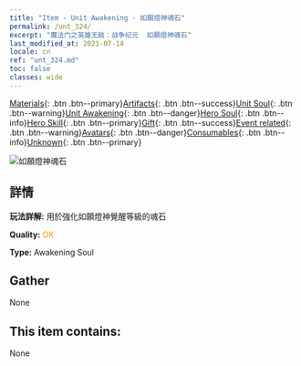 ```yaml
---
title: "Item - Unit Awakening - 如願燈神魂石"
permalink: /unt_324/
excerpt: "魔法门之英雄无敌：战争纪元  如願燈神魂石"
last_modified_at: 2021-07-14
locale: cn
ref: "unt_324.md"
toc: false
classes: wide
---
```

 [Materials](/ItemsCN/){: .btn .btn--primary}[Artifacts](/ItemsCN/Artifacts/){: .btn .btn--success}[Unit Soul](/ItemsCN/UnitSoul/){: .btn .btn--warning}[Unit Awakening](/ItemsCN/UnitAwakening/){: .btn .btn--danger}[Hero Soul](/ItemsCN/HeroSoul/){: .btn .btn--info}[Hero Skill](/ItemsCN/HeroSkill/){: .btn .btn--primary}[Gift](/ItemsCN/Gift/){: .btn .btn--success}[Event related](/ItemsCN/Events/){: .btn .btn--warning}[Avatars](/ItemsCN/Avatars/){: .btn .btn--danger}[Consumables](/ItemsCN/Consumables/){: .btn .btn--info}[Unknown](/ItemsCN/Unknown/){: .btn .btn--primary}

 ![如願燈神魂石](/images/u/tia_shendeng.jpg)

## 詳情
 **玩法詳解:** 用於強化如願燈神覺醒等級的魂石

 **Quality:** <span style="color: #FF8C00">OK</span>

 **Type:** Awakening Soul

## Gather

  None

## This item contains:

  None

